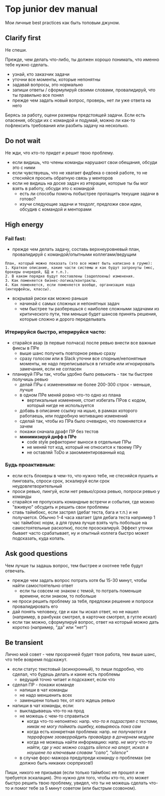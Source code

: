 # Top junior dev manual

Мои личные best practices как быть топовым джуном.

## Clarify first
Не спеши.

Прежде, чем делать что-либо, ты должен хорошо понимать, что именно тебе нужно сделать.

  - узнай, кто заказчик задачи
  - уточни все моменты, которые непонятны
  - задавай вопросы, это нормально
  - запиши ответы / сформулируй своими словами, провалидируй, что ты правильно все понял
  - прежде чем задать новый вопрос, проверь, нет ли уже ответа на него

Берясь за работу, оцени размеры предстоящей задачи. Если есть опасения, обсуди их с командой и подумай, можно ли как-то пофлексить требования или разбить задачу на несколько.

## Do not wait
Не жди, что кто-то придет и решит твою проблему.

- если видишь, что члены команды нарушают свои обещания, обсуди это с ними
- если чувствуешь, что не хватает фидбека о своей работе, то не стесняйся просить обратную связь у менторов
- если не видишь на доске задач из итерации, которые ты бы мог взять в работу, обсуди это с командой
  - есть ли способы помочь побыстрее протащить текущие задачи в готово?
  - изучи следующие задачи и техдолг, предложи свои идеи, обсудив с командой и менторами

## High energy

### Fail fast:
  - прежде чем делать задачу, составь верхнеуровневый план, провалидируй с командой/опытными коллегами/ведущим
  ```
  План, который можно показать (это все может быть написано в груме):
  1. Краткое описание, какие части системы и как будут затронуты (мкс, брокеры очередей, БД и т.п.).
  2. В каком порядке будут поставлены (задеплоены) изменения.
  3. Как поменяется бизнес-логика/контракты.
  4. Как поменяется, если поменяется вообще, организация кода (интерфейсы, классы).
  ```
  - вскрывай риски как можно раньше
    - начинай с самых сложных и непонятных задач
    - чем быстрее ты разберешься с наиболее сложными задачами из критического пути, тем меньше будет шансов принять решения, которые сложно и дорого переделывать

### Итерируйся быстро, итерируйся часто:
  - старайся asap (в первые полчаса) после ревью внести все важные фиксы в ПРе
    - выше шанс получить повторное ревью сразу
    - сразу голосом или в Slack уточни все спорные/непонятные моменты, не надо переписываться в гитхабе или игнорировать замечания, если не согласен
  - планируй ПРы так, чтобы удобно было ревьюить - так ты быстрее получишь ревью
    - делай ПРы с изменениями не более 200-300 строк - меньше, лучше
    - в одном ПРе меняй ровно что-то одно из плана
      - вертикальные изменения, стоит избегать ПРов с кодом, который нигде не используется
    - добавь в описание ссылку на ишью, в рамках которого работаешь, или подробную мотивацию изменений
    - сделай так, чтобы из ПРа было очевидно, что поменяется и зачем
    - покажи сначала драфт ПР без тестов
    - **минимизируй дифф в ПРе**
      - code style рефакторинг выноси в отдельные ПРы
      - не меняй тот код, который не относится к твоему ПРу
      - не оставляй ToDo и закомментированный код

### Будь проактивным:
  - если есть блокеры в чем-то, что нужно тебе, не стесняйся пушить и пинговать, спроси срок, эскалируй если срок неудовлетворительный
  - проси ревью, пингуй, если нет ревью/срока ревью, попроси ревью у команды
  - старайся не пропускать командные встречи и события, где можно "вживую" обсудить и решить свои проблемы
  - ставь таймбокс, если застрял (дебаг теста, бага и т.п.) и не получается. Обычно 1-4 часа хватает (для дебага теста например 1 час таймбокс норм, а для грума лучше взять чуть побольше на самостоятельные раскопки), после проэскалируй. Эффект уточки бывает часто срабатывает, ну и опытный коллега быстро может подсказать, куда копать.

## Ask good questions

Чем лучше ты задашь вопрос, тем быстрее и охотнее тебе будут отвечать.

- прежде чем задать вопрос потрать хотя бы 15-30 минут, чтобы найти самостоятельно ответ
  - если ты совсем не знаком с темой, то потрать поменьше времени, если знаком, то побольше
- не проси решить проблему за тебя, предложи решение и попроси провалидировать его
- дай понять человеку, где и как ты искал ответ, но не нашел (например, в ранбуках смотрел, в карточке смотрел, в гугле искал)
- если так можно, сформулируй вопрос, ответ на который можно дать коротко (например, "да" или "нет")

## Be transient

Лично мой совет - чем прозрачней будет твоя работа, тем выше шанс, что тебе вовремя подскажут.

- если статус текстовый (асинхронный), то пиши подробно, что сделал, что будешь делать и какие есть проблемы
  - ведущий точно читает и подскажет, если что
- сделал ПР - покажи команде
  - напиши в чат команды
  - не надо меншенить всех
  - заменшени только тех, от кого ждешь ревью
- напиши в чат команды, если:
  - выкладываешь что-то на прод
  - не можешь с чем-то справиться
    - когда что-то непонятно: напр. *что-то я подзастрял с тестами, никак не могу поймать ошибку, ковыряюсь пока сам*
    - когда есть конкретная проблема: напр. *не получается в терраформе заоверрайдить провайдер в дочернем модуле*
    - когда не можешь найти информацию: напр. *не могу что-то найти, где у нас можно создать silence на алерт, искал в ноушене по ключевым словам "сало", "silence"*
  - в случае форс-мажора предупреди команду о проблемах (не должно быть никаких сюрпризов!)

Пиши, никого не призывая (если только таймбокс не прошел и не требуется эскалация). Это нужно для того, чтобы кто-то, кто может быстро решить твою проблему, увидел, что ты не можешь сделать что-то и помог тебе за 5 минут советом (или быстрым созвоном).
